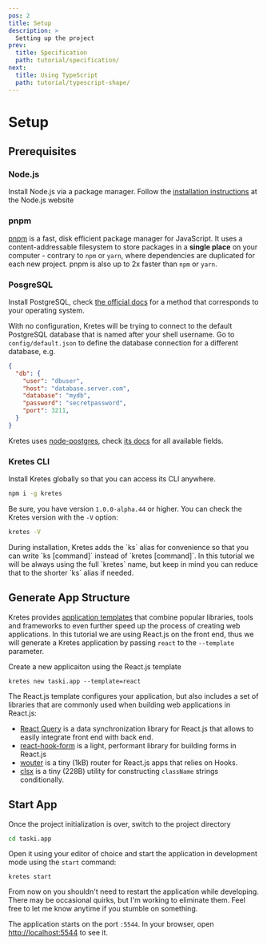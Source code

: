 ```yaml
---
pos: 2
title: Setup
description: >
  Setting up the project
prev:
  title: Specification
  path: tutorial/specification/
next:
  title: Using TypeScript 
  path: tutorial/typescript-shape/
---
```


# Setup

## Prerequisites

### Node.js

Install Node.js via a package manager. Follow the [installation instructions](https://nodejs.org/en/download/package-manager/) at the Node.js website

### pnpm 

[pnpm](https://pnpm.io/) is a fast, disk efficient package manager for JavaScript. It uses a content-addressable filesystem to store packages in a **single place** on your computer - contrary to `npm` or `yarn`, where dependencies are duplicated for each new project. pnpm is also up to 2x faster than `npm` or `yarn`.

### PosgreSQL

Install PostgreSQL, check [the official docs](https://www.postgresql.org/download/) for a method that corresponds to your operating system.

With no configuration, Kretes will be trying to connect to the default PostgreSQL database that is named after your shell username. Go to `config/default.json` to define the database connection for a different database, e.g.

```json
{
  "db": {
    "user": "dbuser",
    "host": "database.server.com",
    "database": "mydb",
    "password": "secretpassword",
    "port": 3211,
  }
}
```

Kretes uses [node-postgres](https://node-postgres.com/), check [its docs](https://node-postgres.com/features/connecting) for all available fields.

### Kretes CLI

Install Kretes globally so that you can access its CLI anywhere.

```bash
npm i -g kretes
```

Be sure, you have version `1.0.0-alpha.44` or higher. You can check the Kretes version with the `-V` option:

```bash
kretes -V
```

<Notice>
During installation, Kretes adds the `ks` alias for convenience so that you can write `ks [command]` instead of `kretes [command]`. In this tutorial we will be always using the full `kretes` name, but keep in mind you can reduce that to the shorter `ks` alias if needed.
</Notice>

## Generate App Structure 

Kretes provides [application templates](/docs/integrations) that combine popular libraries, tools and frameworks to even further speed up the process of creating web applications. In this tutorial we are using React.js on the front end, thus we will generate a Kretes application by passing `react` to the `--template` parameter.

Create a new applicaiton using the React.js template

```
kretes new taski.app --template=react
```

The React.js template configures your application, but also includes a set of libraries that are commonly used when building web applications in React.js:

* [React Query](https://react-query.tanstack.com) is a data synchronization library for React.js that allows to easily integrate front end with back end.
* [react-hook-form](https://react-hook-form.com) is a light, performant library for building forms in React.js
* [wouter](https://github.com/molefrog/wouter) is a tiny (1kB) router for React.js apps that relies on Hooks.
* [clsx](https://github.com/lukeed/clsx) is a tiny (228B) utility for constructing `className` strings conditionally.

## Start App

Once the project initialization is over, switch to the project directory

```bash
cd taski.app
```

Open it using your editor of choice and start the application in development mode using the `start` command:

```
kretes start
```

From now on you shouldn't need to restart the application while developing. There may be occasional quirks, but I'm working to eliminate them. Feel free to let me know anytime if you stumble on something.

The application starts on the port `:5544`. In your browser, open [http://localhost:5544](http://localhost:5544) to see it.
